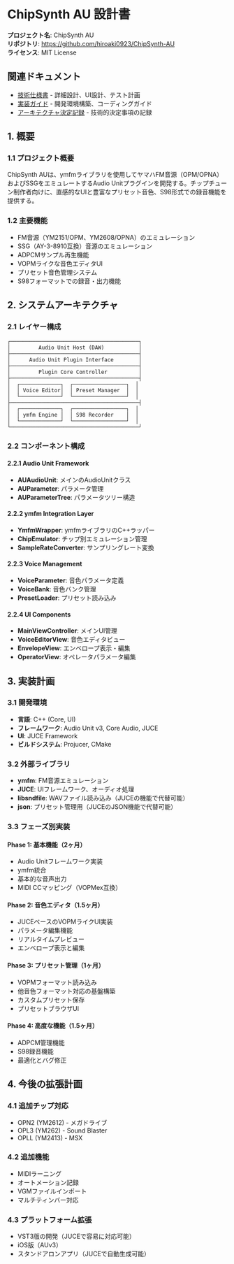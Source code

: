 # ChipSynth AU 設計書

**プロジェクト名**: ChipSynth AU  
**リポジトリ**: https://github.com/hiroaki0923/ChipSynth-AU  
**ライセンス**: MIT License  

## 関連ドキュメント
- [技術仕様書](TECHNICAL_SPEC.md) - 詳細設計、UI設計、テスト計画
- [実装ガイド](IMPLEMENTATION_GUIDE.md) - 開発環境構築、コーディングガイド
- [アーキテクチャ決定記録](ADR.md) - 技術的決定事項の記録

## 1. 概要

### 1.1 プロジェクト概要
ChipSynth AUは、ymfmライブラリを使用してヤマハFM音源（OPM/OPNA）およびSSGをエミュレートするAudio Unitプラグインを開発する。チップチューン制作者向けに、直感的なUIと豊富なプリセット音色、S98形式での録音機能を提供する。

### 1.2 主要機能
- FM音源（YM2151/OPM、YM2608/OPNA）のエミュレーション
- SSG（AY-3-8910互換）音源のエミュレーション
- ADPCMサンプル再生機能
- VOPMライクな音色エディタUI
- プリセット音色管理システム
- S98フォーマットでの録音・出力機能

## 2. システムアーキテクチャ

### 2.1 レイヤー構成
```
┌─────────────────────────────────────────┐
│         Audio Unit Host (DAW)           │
├─────────────────────────────────────────┤
│      Audio Unit Plugin Interface        │
├─────────────────────────────────────────┤
│         Plugin Core Controller          │
├─────────────────────────────────────────┤
│  ┌─────────────┐  ┌─────────────────┐  │
│  │ Voice Editor│  │ Preset Manager  │  │
│  └─────────────┘  └─────────────────┘  │
├─────────────────────────────────────────┤
│  ┌─────────────┐  ┌─────────────────┐  │
│  │ ymfm Engine │  │ S98 Recorder    │  │
│  └─────────────┘  └─────────────────┘  │
└─────────────────────────────────────────┘
```

### 2.2 コンポーネント構成

#### 2.2.1 Audio Unit Framework
- **AUAudioUnit**: メインのAudioUnitクラス
- **AUParameter**: パラメータ管理
- **AUParameterTree**: パラメータツリー構造

#### 2.2.2 ymfm Integration Layer
- **YmfmWrapper**: ymfmライブラリのC++ラッパー
- **ChipEmulator**: チップ別エミュレーション管理
- **SampleRateConverter**: サンプリングレート変換

#### 2.2.3 Voice Management
- **VoiceParameter**: 音色パラメータ定義
- **VoiceBank**: 音色バンク管理
- **PresetLoader**: プリセット読み込み

#### 2.2.4 UI Components
- **MainViewController**: メインUI管理
- **VoiceEditorView**: 音色エディタビュー
- **EnvelopeView**: エンベロープ表示・編集
- **OperatorView**: オペレータパラメータ編集

## 3. 実装計画

### 3.1 開発環境
- **言語**: C++ (Core, UI)
- **フレームワーク**: Audio Unit v3, Core Audio, JUCE
- **UI**: JUCE Framework
- **ビルドシステム**: Projucer, CMake

### 3.2 外部ライブラリ
- **ymfm**: FM音源エミュレーション
- **JUCE**: UIフレームワーク、オーディオ処理
- **libsndfile**: WAVファイル読み込み（JUCEの機能で代替可能）
- **json**: プリセット管理用（JUCEのJSON機能で代替可能）

### 3.3 フェーズ別実装

#### Phase 1: 基本機能（2ヶ月）
- Audio Unitフレームワーク実装
- ymfm統合
- 基本的な音声出力
- MIDI CCマッピング（VOPMex互換）

#### Phase 2: 音色エディタ（1.5ヶ月）
- JUCEベースのVOPMライクUI実装
- パラメータ編集機能
- リアルタイムプレビュー
- エンベロープ表示と編集

#### Phase 3: プリセット管理（1ヶ月）
- VOPMフォーマット読み込み
- 他音色フォーマット対応の基盤構築
- カスタムプリセット保存
- プリセットブラウザUI

#### Phase 4: 高度な機能（1.5ヶ月）
- ADPCM管理機能
- S98録音機能
- 最適化とバグ修正

## 4. 今後の拡張計画

### 4.1 追加チップ対応
- OPN2 (YM2612) - メガドライブ
- OPL3 (YM262) - Sound Blaster
- OPLL (YM2413) - MSX

### 4.2 追加機能
- MIDIラーニング
- オートメーション記録
- VGMファイルインポート
- マルチティンバー対応

### 4.3 プラットフォーム拡張
- VST3版の開発（JUCEで容易に対応可能）
- iOS版（AUv3）
- スタンドアロンアプリ（JUCEで自動生成可能）